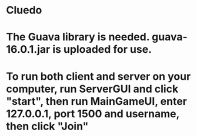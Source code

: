# Cluedo
# The Guava library is needed. guava-16.0.1.jar is uploaded for use.
# To run both client and server on your computer, run ServerGUI and click "start", then run MainGameUI, enter 127.0.0.1, port 1500 and username, then click "Join"
